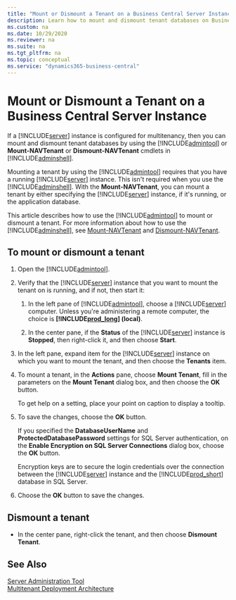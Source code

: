 ```yaml
---
title: "Mount or Dismount a Tenant on a Business Central Server Instance"
description: Learn how to mount and dismount tenant databases on Business Central Server instances
ms.custom: na
ms.date: 10/29/2020
ms.reviewer: na
ms.suite: na
ms.tgt_pltfrm: na
ms.topic: conceptual
ms.service: "dynamics365-business-central"
---
```

# Mount or Dismount a Tenant on a Business Central Server Instance

If a [!INCLUDE[server](../developer/includes/server.md)] instance is configured for multitenancy, then you can mount and dismount tenant databases by using the [!INCLUDE[admintool](../developer/includes/admintool.md)] or **Mount-NAVTenant** or **Dismount-NAVTenant** cmdlets in [!INCLUDE[adminshell](../developer/includes/adminshell.md)].  

Mounting a tenant by using the [!INCLUDE[admintool](../developer/includes/admintool.md)] requires that you have a running [!INCLUDE[server](../developer/includes/server.md)] instance. This isn't required when you use the [!INCLUDE[adminshell](../developer/includes/adminshell.md)]. With the **Mount-NAVTenant**, you can mount a tenant by either specifying the [!INCLUDE[server](../developer/includes/server.md)] instance, if it's running, or the application database.  

This article describes how to use the [!INCLUDE[admintool](../developer/includes/admintool.md)] to mount or dismount a tenant. For more information about how to use the [!INCLUDE[adminshell](../developer/includes/adminshell.md)], see [Mount-NAVTenant](https://go.microsoft.com/FwLink/?LinkId=401372) and [Dismount-NAVTenant](https://go.microsoft.com/FwLink/?LinkId=401354).  

## To mount or dismount a tenant

1. Open the [!INCLUDE[admintool](../developer/includes/admintool.md)].  

2. Verify that the [!INCLUDE[server](../developer/includes/server.md)] instance that you want to mount the tenant on is running, and if not, then start it:  

    1. In the left pane of [!INCLUDE[admintool](../developer/includes/admintool.md)], choose a [!INCLUDE[server](../developer/includes/server.md)] computer. Unless you're administering a remote computer, the choice is **[!INCLUDE[prod_long](../developer/includes/prod_long.md)] \(local\)**.  

    2. In the center pane, if the **Status** of the [!INCLUDE[server](../developer/includes/server.md)] instance is **Stopped**, then right-click it, and then choose **Start**.  

3. In the left pane, expand item for the [!INCLUDE[server](../developer/includes/server.md)] instance on which you want to mount the tenant, and then choose the **Tenants** item.  

4. To mount a tenant, in the **Actions** pane, choose **Mount Tenant**, fill in the parameters on the **Mount Tenant** dialog box, and then choose the **OK** button.  

     To get help on a setting, place your point on caption to display a tooltip.  

5. To save the changes, choose the **OK** button.  

     If you specified the **DatabaseUserName** and **ProtectedDatabasePassword** settings for SQL Server authentication, on the **Enable Encryption on SQL Server Connections** dialog box, choose the **OK** button.  

     Encryption keys are to secure the login credentials over the connection between the [!INCLUDE[server](../developer/includes/server.md)] instance and the [!INCLUDE[prod_short](../developer/includes/prod_short.md)] database in SQL Server.  

6. Choose the **OK** button to save the changes.  

## Dismount a tenant  

- In the center pane, right-click the tenant, and then choose **Dismount Tenant**.  

## See Also  
 [Server Administration Tool](administration-tool.md)   
 [Multitenant Deployment Architecture](../deployment/Multitenant-Deployment-Architecture.md)
